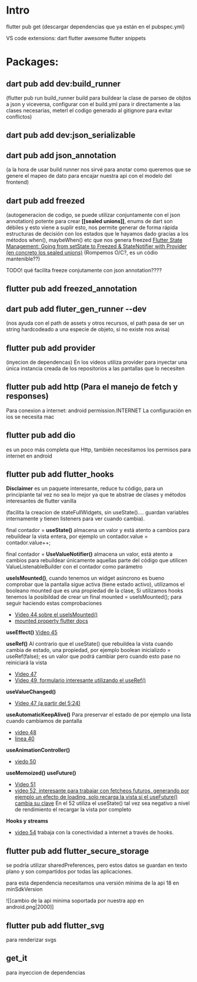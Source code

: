 
# Intro

flutter pub get (descargar dependencias que ya están en el pubspec.yml)

VS code extensions:
dart
flutter
awesome flutter snippets

# Packages:

## **dart pub add dev:build_runner** 

(flutter pub run build_runner build para buildear la clase de parseo de objtos a json y viceversa, configurar con el build.yml para ir directamente a las clases necesarias, meterl el codigo generado al gitignore para evitar conflictos)

## **dart pub add dev:json_serializable**


## **dart pub add json_annotation**
(a la hora de usar build runner nos sirvé para anotar como queremos que se genere el mapeo de dato para encajar nuestra api con el modelo del frontend)

## **dart pub add freezed**
(autogeneracion de codigo, se puede utilizar conjuntamente con el json annotation)
potente para crear **[[sealed unions]]**, enums de dart son débiles y esto viene a suplir esto, nos permite generar de forma rápida estructuras de decisión con los estados que le hayamos dado gracias a los métodos when(), maybeWhen() etc que nos genera freezed
[Flutter State Management: Going from setState to Freezed & StateNotifier with Provider (en concreto los sealed unions)](https://codewithandrea.com/videos/flutter-state-management-setstate-freezed-state-notifier-provider/#solution-immutable-state-and-sealed-unions) (Rompemos O/C?, es un códio mantenible??)

TODO! qué facilita freeze conjutamente con json annotation????

## **flutter pub add freezed_annotation**


## **dart pub add fluter_gen_runner --dev** 
(nos ayuda con el path de assets y otros recursos, el path pasa de ser un string hardcodeado a una especie de objeto, si no existe nos avisa)

## **flutter pub add provider**
(inyecion de dependencas) En los vídeos utiliza provider para inyectar una única instancia creada de los repositorios a las pantallas que lo necesiten

## **flutter pub add http** (Para el manejo de fetch y responses)

Para conexion a internet:
android permission.INTERNET
La configuración en ios se necesita mac

## **flutter pub add dio**

es un poco más completa que Http, también necesitamos los permisos para internet en android

## **flutter pub add flutter_hooks** 

**Disclaimer** es un paquete interesante, reduce tu código, para un principiante tal vez no sea lo mejor ya que te abstrae de clases y métodos interesantes de flutter vanilla

(facilita la creacion de stateFullWidgets, sin useState().... guardan variables internamente y tienen listeners para ver cuando cambia).

final contador = **useState()** almacena un valor y está atento a cambios para rebuildear la vista entera, por ejemplo un contador.value = contador.value++;

final contador = **UseValueNotifier()** almacena un valor, está atento a cambios para rebuildear únicamente aquellas parte del código que utilicen ValueListenableBuilder con el contador como parámetro

**useIsMounted()**, cuando tenemos un widget asincrono es bueno comprobar que la pantalla sigue activa (tiene estado activo), utilizamos el booleano mounted que es una propiedad de la clase, Si utilizamos hooks tenemos la posibildad de crear un final mounted = useIsMounted(); para seguir haciendo estas comprobaciones 
- [Video 44 sobre el useIsMounted()](https://www.udemy.com/course/flutter-avanzado/learn/lecture/35971308#overview)
- [mounted property  flutter docs](https://api.flutter.dev/flutter/widgets/State/mounted.html)

**useEffect()** [Video 45](https://www.udemy.com/course/flutter-avanzado/learn/lecture/35971318#overview)

**useRef()** Al contrario que el useState() que rebuildea la vista cuando cambia de estado, una propiedad, por ejemplo boolean inicializdo = useRef(false); es un valor que podrá cambiar pero cuando esto pase no reiniciará la vista 
- [Video 47](https://www.udemy.com/course/flutter-avanzado/learn/lecture/35971340#overview) 
- [Video 49, formulario interesante utilizando el useRef()](https://www.udemy.com/course/flutter-avanzado/learn/lecture/36588946#overview)

**useValueChanged()** 
- [Video 47 (a partir del 5:24)](https://www.udemy.com/course/flutter-avanzado/learn/lecture/35971340#overview) 

**useAutomaticKeepAlive()** Para preservar el estado de por ejemplo una lista cuando cambiamos de pantalla
- [video 48](https://github.com/darwin-morocho/flutter-avanzado/blob/final/hooks/lib/views/tabs.dart)
- [linea 40](https://github.com/darwin-morocho/flutter-avanzado/blob/final/hooks/lib/views/tabs.dart)

**useAnimationController()** 
- [viedo 50](https://www.udemy.com/course/flutter-avanzado/learn/lecture/36588950#overview)

**useMemoized()** 
**useFuture()** 
- [Video 51](https://www.udemy.com/course/flutter-avanzado/learn/lecture/36588954#overview)
- [video 52, interesante para trabajar con fetcheos futuros, generando por ejemplo un efecto de loading, solo recarga la vista si el useFuture() cambia su clave](https://www.udemy.com/course/flutter-avanzado/learn/lecture/36588960#overview)
En el 52 utiliza el useState() tal vez sea negativo a nivel de rendimiento el recargar la vista por completo

**Hooks y streams**
- [video 54](https://www.udemy.com/course/flutter-avanzado/learn/lecture/36588972#overview) trabaja con la conectividad a internet a través de hooks.

## **flutter pub add flutter_secure_storage**

se podría utilizar sharedPreferences, pero estos datos se guardan en texto plano y son compartidos por todas las aplicaciones.

para esta dependencia necesitamos una versión mínima de la api 18 en minSdkVersion

![[cambio de la api minima soportada por nuestra app en android.png|2000]]


## **flutter pub add flutter_svg**

para renderizar svgs

## **get_it**

para inyeccion de dependencias




